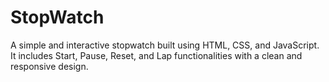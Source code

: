 # StopWatch
A simple and interactive stopwatch built using HTML, CSS, and JavaScript. It includes Start, Pause, Reset, and Lap functionalities with a clean and responsive design.
